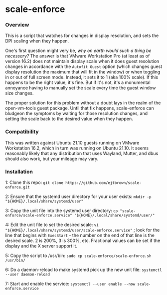 # scale-enforce
### Overview
This is a script that watches for changes in display resolution, and sets the 
DPI scaling when they happen.

One's first question might very be, _why on earth would such a thing be
necessary?_ The answer is that VMware Workstation Pro (at least as of version
16.2) does not maintain display scale when it does guest resolution changes in
accordance with the `Autofit Guest` option (which changes guest display
resolution the maximum that will fit in the window) or when toggling in or out
of full screen mode. Instead, it sets it to 1 (aka 100% scale). If this happens
to be the right value, it's fine. But if it's not, it's a monumental annoyance
having to manually set the scale every time the guest window size changes.

The proper solution for this problem without a doubt lays in the realm of the
open-vm-tools guest package. Until that fix happens, scale-enforce can bludgeon
the symptoms by waiting for those resolution changes, and setting the scale back
to the desired value when they happen.

### Compatibility
This was written against Ubuntu 21.10 guests running on VMware Workstation 
16.2, which in turn was running on Ubuntu 21.10. It seems reasonably likely
that any distribution that uses Wayland, Mutter, and dbus should also work,
but your mileage may vary.

### Installation
1: Clone this repo: `git clone https://github.com/ejtbrown/scale-enforce.git`

2: Ensure that the systemd user directory for your user exists:
`mkdir -p "${HOME}/.local/share/systemd/user"`

3: Copy the unit file into the systemd user directory:
`cp "scale-enforce/scale-enforce.service" "${HOME}/.local/share/systemd/user/"`

4: Edit the unit file to set the desired scale:
`vi "${HOME}/.local/share/systemd/user/scale-enforce.service"` ; look for the
line that begins with `ExecStart` - the number on the end of that line is the
desired scale. 2 is 200%, 3 is 300%, etc. Fractional values can be set if the
display and the X server support it.

5: Copy the script to /usr/bin: 
`sudo cp scale-enforce/scale-enforce.sh /usr/bin/`

6: Do a daemon-reload to make systemd pick up the new unit file:
`systemctl --user daemon-reload`

7: Start and enable the service:
`systemctl --user enable --now scale-enforce.service`
